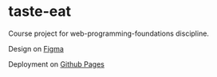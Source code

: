 # taste-eat
Course project for web-programming-foundations discipline.

Design on [Figma](https://www.figma.com/design/P9m4WUhpsIZflsgGllY9A9/TasteEat-(Copy)?node-id=0-1&t=mdor7URd1JO5mfxt-1)

Deployment on [Github Pages](https://simonovgleb.github.io/taste-eat)
